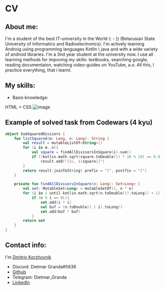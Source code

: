 # CV
## About me:
I'm a student of the best IT-university in the World (: - )) (Belarusian State University of Informatics and Radioelectronics). 
I'm actively learning Androig using programming languages Kotlin \ java and with a wide variety of android libraries.
I'm a 3nd year student at the university now. 
I use all learning methods for impoving my skills: textbooks, searching google, reading documentaion, watching video-guides on YouTube, a.o. 
All this, I practice everything, that i learnt.

## My skills:
* Basis knowledge: 


HTML + CSS
![image](https://user-images.githubusercontent.com/71211299/137466836-6bfdb406-68d0-4b1a-a54a-a00ecf024201.png)


## Example of solved task from Codewars (4 kyu)
```kotlin
object SumSquaredDivisors {
    fun listSquared(m: Long, n: Long): String {
        val result = mutableListOf<String>()
        for (i in m..n){
            val square = findAllDivisorsInSquare(i).sum()
            if ((kotlin.math.sqrt(square.toDouble()) * 10 % 10) == 0.0)
                result.add("[$i, ${square}]")
        }
        return result.joinToString( prefix = "[", postfix = "]")
    }

    private fun findAllDivisorsInSquare(n: Long): Set<Long> {
        val set: MutableSet<Long> = mutableSetOf(1, n * n)
        for (i in 2 until kotlin.math.sqrt(n.toDouble()).toLong() + 1)
            if (n % i == 0L){
                set.add(i * i)
                val buf = (n.toDouble() / i).toLong()
                set.add(buf * buf)
            }
        return set
    }
}
```
## Contact info:
I'm [Dmitriy Korzhovnik](https://vk.com/dietmargrandarisingcosmosalexman)
- Discord: Dietmar Granda#5636
- [Github](https://github.com/8DietmarBarbarossa8)
- Telegram: Dietmar_Granda
- [LinkedIn](https://www.linkedin.com/in/dmitriy-korzhovnik-43a256210/)
